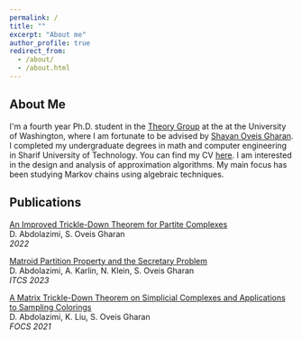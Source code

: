 ```yaml
---
permalink: /
title: ""
excerpt: "About me"
author_profile: true
redirect_from: 
  - /about/
  - /about.html
---
```


## About Me
I'm a fourth year Ph.D. student in the [Theory Group](https://theory.cs.washington.edu/) at the at the University of Washington, where I am fortunate to be advised by [Shayan Oveis Gharan](https://homes.cs.washington.edu/~shayan/). I completed my undergraduate degrees in math and computer engineering in Sharif University of Technology. You can find my CV [here](https://dornaabdolazimi.github.io/files/CV_Dorna_Abdolazimi.pdf). I am interested in the design and analysis of approximation algorithms. My main focus has been studying Markov chains using algebraic techniques.

## Publications
[An Improved Trickle-Down Theorem for Partite Complexes](https://arxiv.org/abs/2208.04486)  
D. Abdolazimi, S. Oveis Gharan   
*2022*   

[Matroid Partition Property and the Secretary Problem](https://arxiv.org/abs/2111.12436)  
D. Abdolazimi, A. Karlin, N. Klein, S. Oveis Gharan   
*ITCS 2023*   

[A Matrix Trickle-Down Theorem on Simplicial Complexes and Applications to Sampling Colorings](https://arxiv.org/abs/2106.03845)  
D. Abdolazimi, K. Liu, S. Oveis Gharan    
*FOCS 2021*   

